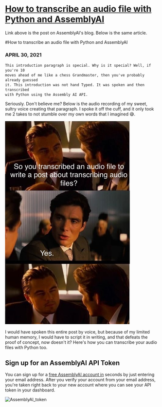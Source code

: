 # [How to transcribe an audio file with Python and AssemblyAI](https://www.assemblyai.com/blog/how-to-transcribe-an-audio-file-with-python-and-assemblyai)
Link above is the post on AssemblyAI's blog.
Below is the same article.

#How to transcribe an audio file with Python and AssemblyAI
### APRIL 30, 2021

```
This introduction paragraph is special. Why is it special? Well, if you're 10
moves ahead of me like a chess Grandmaster, then you've probably already guessed
it. This introduction was not hand Typed. It was spoken and then transcribed
with Python using the Assembly AI API.
```

Seriously. Don't believe me? Below is the audio recording of my sweet, sultry voice creating that paragraph. I spoke it off the cuff, and it only took me 2 takes to not stumble over my own words that I imagined 😅.

![inception](https://github.com/ddodds42/AssemblyAI_Data_Writing/raw/master/AssemblyAI_API_Post/inception_transcription.jpg)

I would have spoken this entire post by voice, but because of my limited human memory, I would have to script it in writing, and that defeats the proof of concept, now doesn't it? Here's how you can transcribe your audio files with Python too.

## Sign up for an AssemblyAI API Token
You can sign up for a [free AssemblyAI account in](https://app.assemblyai.com/login/) seconds by just entering your email address. After you verify your account from your email address, you're taken right back to your new account where you can see your API token in your dashboard.

![AssemblyAI_token]()
